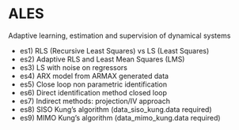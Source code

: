# ALES
   Adaptive learning, estimation and supervision of dynamical systems
   - es1) RLS (Recursive Least Squares) vs LS (Least Squares)
   - es2) Adaptive RLS and Least Mean Squares (LMS)
   - es3) LS with noise on regressors
   - es4) ARX model from ARMAX generated data
   - es5) Close loop non parametric identification
   - es6) Direct identification method closed loop
   - es7) Indirect methods: projection/IV approach
   - es8) SISO Kung’s algorithm (data_siso_kung.data required)
   - es9) MIMO Kung’s algorithm (data_mimo_kung.data required)
